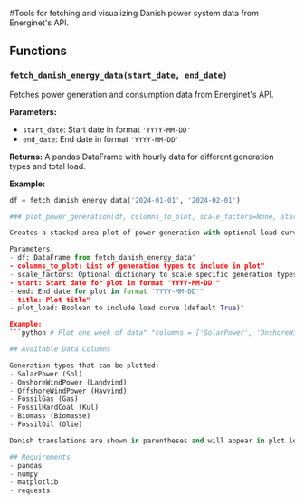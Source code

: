 #Tools for fetching and visualizing Danish power system data from Energinet's API.

## Functions

### `fetch_danish_energy_data(start_date, end_date)`

Fetches power generation and consumption data from Energinet's API.

**Parameters:**
- `start_date`: Start date in format `'YYYY-MM-DD'`
- `end_date`: End date in format `'YYYY-MM-DD'`

**Returns:**
A pandas DataFrame with hourly data for different generation types and total load.

**Example:**

```python
df = fetch_danish_energy_data('2024-01-01', '2024-02-01')

### plot_power_generation(df, columns_to_plot, scale_factors=None, start=None, end=None, title="Danmarks elsystem", plot_load=True)

Creates a stacked area plot of power generation with optional load curve.

Parameters:
- df: DataFrame from fetch_danish_energy_data"
- columns_to_plot: List of generation types to include in plot"
- scale_factors: Optional dictionary to scale specific generation types, e.g. {'SolarPower': 1.5}"
- start: Start date for plot in format 'YYYY-MM-DD'"
- end: End date for plot in format 'YYYY-MM-DD'"
- title: Plot title"
- plot_load: Boolean to include load curve (default True)"

Example:
```python # Plot one week of data" "columns = ['SolarPower', 'OnshoreWindPower', 'OffshoreWindPower']" "plot_power_generation(df, " "                     columns_to_plot=columns," "                     start='2024-01-01', " "                     end='2024-01-07'," "                     plot_load=True)"```

## Available Data Columns

Generation types that can be plotted:
- SolarPower (Sol)
- OnshoreWindPower (Landvind)
- OffshoreWindPower (Havvind)
- FossilGas (Gas)
- FossilHardCoal (Kul)
- Biomass (Biomasse)
- FossilOil (Olie)

Danish translations are shown in parentheses and will appear in plot legends.

## Requirements
- pandas
- numpy
- matplotlib
- requests
